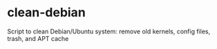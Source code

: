 # clean-debian
Script to clean Debian/Ubuntu system: remove old kernels, config files, trash, and APT cache
